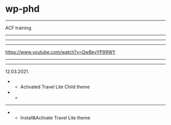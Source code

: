 # wp-phd #  
******************************************************   
ACF training  
******************************************************   

******************************************************  
******************************************************  
https://www.youtube.com/watch?v=QwBeyYP99WY  
******************************************************  


******************************************************  
12.03.2021.  
* * Activated Travel Lite Child theme  
* * 
******************************************************  
* * Install&Activate Travel Lite theme  


